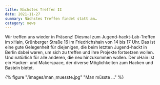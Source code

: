 ```yaml
---
title: Nächstes Treffen II
date: 2021-11-27
summary: Nächstes Treffen findet statt am…
category: news
---
```


Wir treffen uns wieder in Präsenz! Diesmal zum Jugend-hackt-Lab-Treffen im xHain, Grünberger Straße 16 im Friedrichshain
von 14 bis 17 Uhr. Das ist eine gute Gelegenheit für diejenigen, die beim letzten Jugend-hackt in Berlin dabei waren, um
sich zu treffen und ihre Projekte fortsetzen wollen. Und natürlich für alle anderen, die neu hinzukommen wollen. Der
xHain ist ein Hacker- und Makerspace, der diverse Möglichkeiten zum Hacken und Basteln bietet.

{% figure "/images/man_muesste.jpg" "Man müsste …" %}
